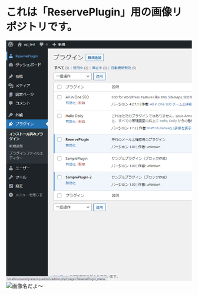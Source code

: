 # これは「ReservePlugin」用の画像リポジトリです。
![画像名だよ～](./Images/image1.png)
![画像名だよ～](https://github.com/hibiki0147/ReservePlugin_Image/tree/main/Images/image2.png)
